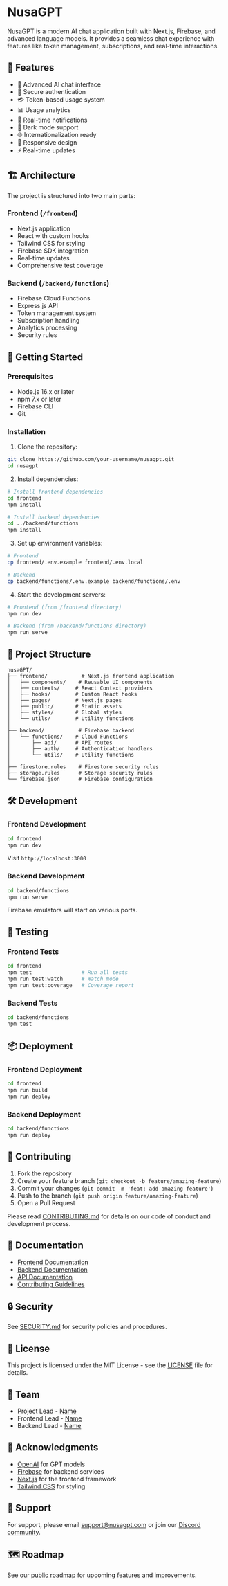 # NusaGPT

NusaGPT is a modern AI chat application built with Next.js, Firebase, and advanced language models. It provides a seamless chat experience with features like token management, subscriptions, and real-time interactions.

## 🌟 Features

- 💬 Advanced AI chat interface
- 🔐 Secure authentication
- 💳 Token-based usage system
- 📊 Usage analytics
- 🔔 Real-time notifications
- 🌙 Dark mode support
- 🌐 Internationalization ready
- 📱 Responsive design
- ⚡ Real-time updates

## 🏗️ Architecture

The project is structured into two main parts:

### Frontend (`/frontend`)
- Next.js application
- React with custom hooks
- Tailwind CSS for styling
- Firebase SDK integration
- Real-time updates
- Comprehensive test coverage

### Backend (`/backend/functions`)
- Firebase Cloud Functions
- Express.js API
- Token management system
- Subscription handling
- Analytics processing
- Security rules

## 🚀 Getting Started

### Prerequisites

- Node.js 16.x or later
- npm 7.x or later
- Firebase CLI
- Git

### Installation

1. Clone the repository:
```bash
git clone https://github.com/your-username/nusagpt.git
cd nusagpt
```

2. Install dependencies:
```bash
# Install frontend dependencies
cd frontend
npm install

# Install backend dependencies
cd ../backend/functions
npm install
```

3. Set up environment variables:
```bash
# Frontend
cp frontend/.env.example frontend/.env.local

# Backend
cp backend/functions/.env.example backend/functions/.env
```

4. Start the development servers:
```bash
# Frontend (from /frontend directory)
npm run dev

# Backend (from /backend/functions directory)
npm run serve
```

## 📁 Project Structure

```
nusaGPT/
├── frontend/           # Next.js frontend application
│   ├── components/    # Reusable UI components
│   ├── contexts/     # React Context providers
│   ├── hooks/        # Custom React hooks
│   ├── pages/        # Next.js pages
│   ├── public/       # Static assets
│   ├── styles/       # Global styles
│   └── utils/        # Utility functions
│
├── backend/           # Firebase backend
│   └── functions/    # Cloud Functions
│       ├── api/      # API routes
│       ├── auth/     # Authentication handlers
│       └── utils/    # Utility functions
│
├── firestore.rules    # Firestore security rules
├── storage.rules      # Storage security rules
└── firebase.json      # Firebase configuration
```

## 🛠️ Development

### Frontend Development

```bash
cd frontend
npm run dev
```

Visit `http://localhost:3000`

### Backend Development

```bash
cd backend/functions
npm run serve
```

Firebase emulators will start on various ports.

## 🧪 Testing

### Frontend Tests

```bash
cd frontend
npm test                # Run all tests
npm run test:watch      # Watch mode
npm run test:coverage   # Coverage report
```

### Backend Tests

```bash
cd backend/functions
npm test
```

## 📦 Deployment

### Frontend Deployment

```bash
cd frontend
npm run build
npm run deploy
```

### Backend Deployment

```bash
cd backend/functions
npm run deploy
```

## 🤝 Contributing

1. Fork the repository
2. Create your feature branch (`git checkout -b feature/amazing-feature`)
3. Commit your changes (`git commit -m 'feat: add amazing feature'`)
4. Push to the branch (`git push origin feature/amazing-feature`)
5. Open a Pull Request

Please read [CONTRIBUTING.md](CONTRIBUTING.md) for details on our code of conduct and development process.

## 📝 Documentation

- [Frontend Documentation](frontend/README.md)
- [Backend Documentation](backend/README.md)
- [API Documentation](backend/functions/README.md)
- [Contributing Guidelines](CONTRIBUTING.md)

## 🔒 Security

See [SECURITY.md](SECURITY.md) for security policies and procedures.

## 📄 License

This project is licensed under the MIT License - see the [LICENSE](LICENSE) file for details.

## 👥 Team

- Project Lead - [Name](https://github.com/username)
- Frontend Lead - [Name](https://github.com/username)
- Backend Lead - [Name](https://github.com/username)

## 🙏 Acknowledgments

- [OpenAI](https://openai.com/) for GPT models
- [Firebase](https://firebase.google.com/) for backend services
- [Next.js](https://nextjs.org/) for the frontend framework
- [Tailwind CSS](https://tailwindcss.com/) for styling

## 📧 Support

For support, please email support@nusagpt.com or join our [Discord community](https://discord.gg/nusagpt).

## 🗺️ Roadmap

See our [public roadmap](https://github.com/your-username/nusagpt/projects) for upcoming features and improvements.